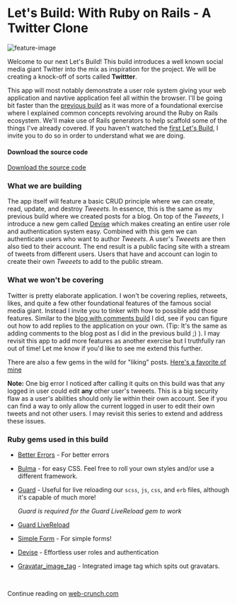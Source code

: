 # Let's Build: With Ruby on Rails - A Twitter Clone

![feature-image](https://i.imgur.com/6QHjYJF.jpg)



Welcome to our next Let's Build! This build introduces a well known social media giant Twitter into the mix as inspiration for the project. We will be creating a knock-off of sorts called **Twittter**. 

This app will most notably demonstrate a user role system giving your web application and navtive application feel all within the browser. I'll be going bit faster than the [previous build](https://web-crunch.com/lets-build-with-ruby-on-rails-blog-with-comments/) as it was more of a foundational exercise where I explained common concepts revolving around the Ruby on Rails ecosystem. We'll make use of Rails generators to help scaffold some of the things I've already covered. If you haven't watched the [first Let's Build](https://web-crunch.com/lets-build-with-ruby-on-rails-blog-with-comments/), I invite you to do so in order to understand what we are doing.

#### Download the source code

[Download the source code](https://github.com/justalever/twittter)

### What we are building

The app itself will feature a basic CRUD principle where we can create, read, update, and destroy *Tweeets*. In essence, this is the same as my previous build where we created posts for a blog.  On top of the *Tweeets*, I introduce a new gem called [Devise](https://github.com/plataformatec/devise) which makes creating an entire user role and authentication system easy. Combined with this gem we can authenticate users who want to author *Tweeets*. A user's *Tweeets* are then also tied to their account. The end result is a public facing site with a stream of tweets from different users. Users that have and account can login to create their own *Tweeets* to add to the public stream.

### What we won't be covering

Twitter is pretty elaborate application. I won't be covering replies, retweets, likes, and quite a few other foundational features of the famous social media giant. Instead I invite you to tinker with how to possible add those features. Similar to the [blog with comments build](https://web-crunch.com/lets-build-with-ruby-on-rails-blog-with-comments/) I did, see if you can figure out how to add replies to the application on your own. (Tip: It's the same as adding comments to the blog post as I did in the previous build ;) ). I may revisit this app to add more features as another exercise but I truthfully ran out of time! Let me know if you'd like to see me extend this further. 

There are also a few gems in the wild for "liking" posts. [Here's a favorite of mine](https://github.com/schneems/Likeable)

**Note:** One big error I noticed after calling it quits on this build was that any logged in user could edit **any** other user's tweeets. This is a big security flaw as a user's abilities should only lie within their own account. See if you can find a way to only allow the current logged in user to edit their own tweets and not other users. I may revisit this series to extend and address these issues. 

### Ruby gems used in this build

- [Better Errors](https://rubygems.org/gems/better_errors) - For better errors

- [Bulma](https://github.com/joshuajansen/bulma-rails) - for easy CSS. Feel free to roll your own styles and/or use a different framework.

- [Guard](https://github.com/guard/guard) - Useful for live reloading our `scss`, `js`, `css`, and `erb` files, although it's capable of much more!

  *Guard is required for the Guard LiveReload gem to work*

- [Guard LiveReload](https://github.com/guard/guard-livereload)

- [Simple Form](https://github.com/plataformatec/simple_form) - For simple forms!

- [Devise](https://github.com/plataformatec/devise) - Effortless user roles and authentication

- [Gravatar_image_tag](https://github.com/mdeering/gravatar_image_tag) - Integrated image tag which spits out gravatars.

  ​

Continue reading on [web-crunch.com](https://web-crunch.com/lets-build-with-ruby-on-rails-a-twitter-clone/)
